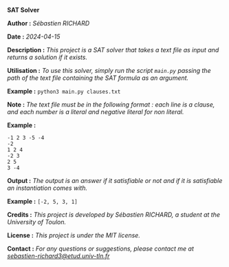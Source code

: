 **SAT Solver**

**Author :** *Sébastien RICHARD*

**Date :** *2024-04-15*

**Description :** *This project is a SAT solver that takes a text file as input and returns a solution if it exists.*

**Utilisation :** *To use this solver, simply run the script `main.py` passing the path of the text file containing the SAT formula as an argument.*

**Example :** `python3 main.py clauses.txt`

**Note :** *The text file must be in the following format : each line is a clause, and each number is a literal and negative literal for non literal.*

**Example :**

    -1 2 3 -5 -4
    -2
    1 2 4
    -2 3
    2 5
    3 -4
    

**Output :** *The output is an answer if it satisfiable or not and if it is satisfiable an instantiation comes with.*

**Example :**
    ```
    [-2, 5, 3, 1]
    ```

**Credits :** *This project is developed by Sébastien RICHARD, a student at the University of Toulon.*

**License :** *This project is under the MIT license.*

**Contact :** *For any questions or suggestions, please contact me at sebastien-richard3@etud.univ-tln.fr*

